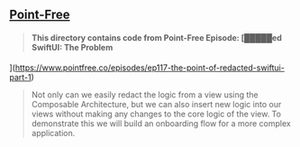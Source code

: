 ## [Point-Free](https://www.pointfree.co)

> #### This directory contains code from Point-Free Episode: [█████ed SwiftUI: The Problem
](https://www.pointfree.co/episodes/ep117-the-point-of-redacted-swiftui-part-1)
>
> Not only can we easily redact the logic from a view using the Composable Architecture, but we can also insert new logic into our views without making any changes to the core logic of the view. To demonstrate this we will build an onboarding flow for a more complex application.
